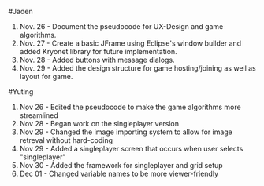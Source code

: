 #Jaden
1. Nov. 26 - Document the pseudocode for UX-Design and game algorithms.
2. Nov. 27 - Create a basic JFrame using Eclipse's window builder and added Kryonet library for future implementation.
3. Nov. 28 - Added buttons with message dialogs.
4. Nov. 29 - Added the design structure for game hosting/joining as well as layout for game.





#Yuting
1. Nov 26 - Edited the pseudocode to make the game algorithms more streamlined
2. Nov 28 - Began work on the singleplayer version
3. Nov 29 - Changed the image importing system to allow for image retreval without hard-coding
4. Nov 29 - Added a singleplayer screen that occurs when user selects "singleplayer"
5. Nov 30 - Added the framework for singleplayer and grid setup
6. Dec 01 - Changed variable names to be more viewer-friendly

